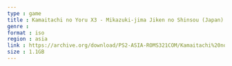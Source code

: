 ```yaml
---
type : game
title : Kamaitachi no Yoru X3 - Mikazuki-jima Jiken no Shinsou (Japan)
genre : 
format : iso
region : asia
link : https://archive.org/download/PS2-ASIA-ROMS321COM/Kamaitachi%20no%20Yoru%20X3%20-%20Mikazuki-jima%20Jiken%20no%20Shinsou%20%28Japan%29.7z
size : 1.1GB
---
```

